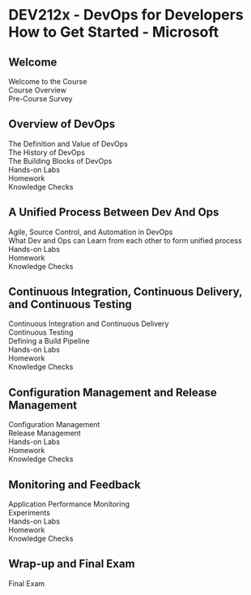 # DEV212x - DevOps for Developers How to Get Started - Microsoft

## Welcome

Welcome to the Course\
Course Overview\
Pre-Course Survey

## Overview of DevOps

The Definition and Value of DevOps\
The History of DevOps\
The Building Blocks of DevOps\
Hands-on Labs\
Homework\
Knowledge Checks

## A Unified Process Between Dev And Ops

Agile, Source Control, and Automation in DevOps\
What Dev and Ops can Learn from each other to form unified process\
Hands-on Labs\
Homework\
Knowledge Checks

## Continuous Integration, Continuous Delivery, and Continuous Testing

Continuous Integration and Continuous Delivery\
Continuous Testing\
Defining a Build Pipeline\
Hands-on Labs\
Homework\
Knowledge Checks

## Configuration Management and Release Management

Configuration Management\
Release Management\
Hands-on Labs\
Homework\
Knowledge Checks

## Monitoring and Feedback

Application Performance Monitoring\
Experiments\
Hands-on Labs\
Homework\
Knowledge Checks

## Wrap-up and Final Exam

Final Exam 